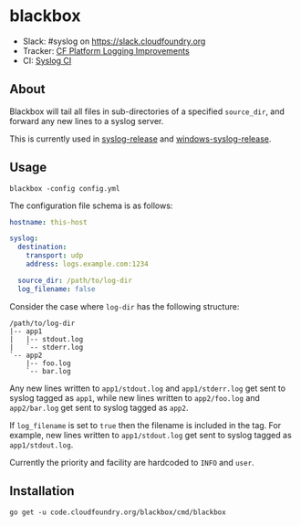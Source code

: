 # blackbox
* Slack: #syslog on <https://slack.cloudfoundry.org>
* Tracker: [CF Platform Logging Improvements][tracker]
* CI: [Syslog CI][CI]

## About
Blackbox will tail all files in sub-directories of a specified `source_dir`, and forward any new lines to a syslog server.

This is currently used in [syslog-release][syslog] and [windows-syslog-release][windows-syslog]. 
## Usage

```
blackbox -config config.yml
```

The configuration file schema is as follows:

``` yaml
hostname: this-host

syslog:
  destination:
    transport: udp
    address: logs.example.com:1234

  source_dir: /path/to/log-dir
  log_filename: false
```

Consider the case where `log-dir` has the following structure:

```
/path/to/log-dir
|-- app1
|   |-- stdout.log
|   `-- stderr.log
`-- app2
    |-- foo.log
    `-- bar.log
```

Any new lines written to `app1/stdout.log` and `app1/stderr.log` get sent to syslog tagged as `app1`, while new lines written to `app2/foo.log` and `app2/bar.log` get sent to syslog tagged as `app2`.

If `log_filename` is set to `true` then the filename is included in the tag. For example, new lines written to `app1/stdout.log` get sent to syslog tagged as `app1/stdout.log`.

Currently the priority and facility are hardcoded to `INFO` and `user`.

## Installation

```
go get -u code.cloudfoundry.org/blackbox/cmd/blackbox
```

[CI]: https://syslog.ci.cf-app.com
[tracker]: https://www.pivotaltracker.com/n/projects/2126318
[windows-syslog]: https://github.com/cloudfoundry/windows-syslog-release
[syslog]: https://github.com/cloudfoundry/syslog-release
